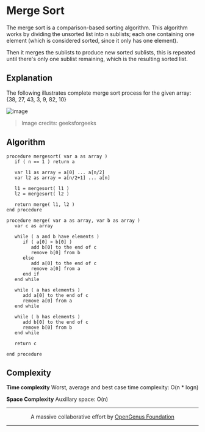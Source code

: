# Merge Sort
The merge sort is a comparison-based sorting algorithm.
This algorithm works by dividing the unsorted list into n sublists; each one containing one element (which
is considered sorted, since it only has one element).

Then it merges the sublists to produce new sorted sublists, this is repeated until there's only one sublist remaining, which is the resulting sorted list.

## Explanation
The following illustrates complete merge sort process for the given array:
 {38, 27, 43, 3, 9, 82, 10}

![image](https://www.geeksforgeeks.org/wp-content/uploads/Merge-Sort-Tutorial.png)

> Image credits: geeksforgeeks

## Algorithm
```
procedure mergesort( var a as array )
   if ( n == 1 ) return a

   var l1 as array = a[0] ... a[n/2]
   var l2 as array = a[n/2+1] ... a[n]

   l1 = mergesort( l1 )
   l2 = mergesort( l2 )

   return merge( l1, l2 )
end procedure

procedure merge( var a as array, var b as array )
   var c as array

   while ( a and b have elements )
      if ( a[0] > b[0] )
         add b[0] to the end of c
         remove b[0] from b
      else
         add a[0] to the end of c
         remove a[0] from a
      end if
   end while
   
   while ( a has elements )
      add a[0] to the end of c
      remove a[0] from a
   end while
   
   while ( b has elements )
      add b[0] to the end of c
      remove b[0] from b
   end while
   
   return c
	
end procedure
```

## Complexity
**Time complexity**
Worst, average and best case time complexity: O(n * logn)

**Space Complexity**
Auxillary space: O(n)

---
<p align="center">
	A massive collaborative effort by <a href="https://github.com/OpenGenus/cosmos">OpenGenus Foundation</a> 
</p>

---